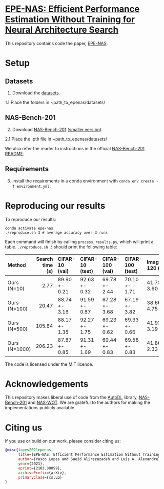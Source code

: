 # [EPE-NAS: Efficient Performance Estimation Without Training for Neural Architecture Search](https://arxiv.org/abs/2102.08099)

This repository contains code the paper, [EPE-NAS](https://arxiv.org/abs/2102.08099).

# Setup
## Datasets
1. Download the [datasets](https://drive.google.com/drive/folders/1L0Lzq8rWpZLPfiQGd6QR8q5xLV88emU7).

1.1 Place the folders in ~path_to_epenas/datasets/

## NAS-Bench-201
2. Download [NAS-Bench-201](https://drive.google.com/file/d/16Y0UwGisiouVRxW-W5hEtbxmcHw_0hF_/view) ([smaller version](https://drive.google.com/open?id=1SKW0Cu0u8-gb18zDpaAGi0f74UdXeGKs)).

2.1 Place the .pth file in ~path_to_epenas/datasets/

We also refer the reader to instructions in the official [NAS-Bench-201 README](https://github.com/D-X-Y/NAS-Bench-201).

## Requirements
3. Install the requirements in a conda environment with `conda env create -f environment.yml`.


# Reproducing our results
To reproduce our results:

```
conda activate epe-nas
./reproduce.sh 3 # average accuracy over 3 runs
```

Each command will finish by calling `process_results.py`, which will print a table. `./reproduce.sh 3` should print the following table:

| Method       |   Search time (s) | CIFAR-10 (val)   | CIFAR-10 (test)   | CIFAR-100 (val)   | CIFAR-100 (test)   | ImageNet16-120 (val)   | ImageNet16-120 (test)   | 
|:-------------|------------------:|:-----------------|:------------------|:------------------|:-------------------|:-----------------------|:------------------------|
| Ours (N=10)  |              2.77 | 89.90 +- 0.21    | 92.63 +- 0.32     | 69.78 +- 2.44     | 70.10 +- 1.71      | 41.73 +- 3.60          | 41.92 +- 4.25           |
| Ours (N=100) |             20.47 | 88.74 +- 3.16    | 91.59 +- 0.87     | 67.28 +- 3.68     | 67.19 +- 3.82      | 38.66 +- 4.75          | 38.80 +- 5.41           |
| Ours (N=500) |            105.84 | 88.17 +- 1.35    | 92.27 +- 1.75     | 69.23 +- 0.62     | 69.33 +- 0.66      | 41.93 +- 3.19          | 42.05 +- 3.09           |
| Ours (N=1000)|            206.23 | 87.87 +- 0.85    | 91.31 +- 1.69     | 69.44 +- 0.83     | 69.58 +- 0.83      | 41.86 +- 2.33          | 41.84 +- 2.06           |


The code is licensed under the MIT licence.

# Acknowledgements

This repository makes liberal use of code from the [AutoDL](https://github.com/D-X-Y/AutoDL-Projects) library, [NAS-Bench-201](https://github.com/D-X-Y/NAS-Bench-201) and [NAS-WOT](https://github.com/BayesWatch/nas-without-training). We are grateful to the authors for making the implementations publicly available.

# Citing us

If you use or build on our work, please consider citing us:

```bibtex
@misc{lopes2021epenas,
      title={EPE-NAS: Efficient Performance Estimation Without Training for Neural Architecture Search}, 
      author={Vasco Lopes and Saeid Alirezazadeh and Luís A. Alexandre},
      year={2021},
      eprint={2102.08099},
      archivePrefix={arXiv},
      primaryClass={cs.LG}
}
```
